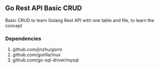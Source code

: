 ## Go Rest API Basic CRUD
Basic CRUD to learn Golang Rest API with one table and file, to learn the concept

### Dependencies
1. github.com/jinzhu/gorm
2. github.com/gorilla/mux
3. github.com/go-sql-driver/mysql
